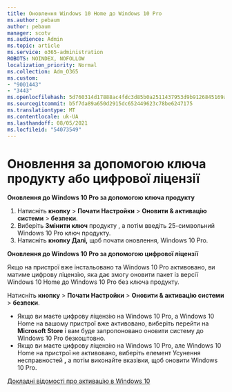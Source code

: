 ```yaml
---
title: Оновлення Windows 10 Home до Windows 10 Pro
ms.author: pebaum
author: pebaum
manager: scotv
ms.audience: Admin
ms.topic: article
ms.service: o365-administration
ROBOTS: NOINDEX, NOFOLLOW
localization_priority: Normal
ms.collection: Adm_O365
ms.custom:
- "9001443"
- "3443"
ms.openlocfilehash: 5d760314d17888ac4fdc3d85b0a2511437953d9b9126845169acd3fe486e55b6
ms.sourcegitcommit: b5f7da89a650d2915dc652449623c78be6247175
ms.translationtype: MT
ms.contentlocale: uk-UA
ms.lasthandoff: 08/05/2021
ms.locfileid: "54073549"
---
```

# <a name="upgrade-using-either-a-product-key-or-a-digital-license"></a>Оновлення за допомогою ключа продукту або цифрової ліцензії

**Оновлення до Windows 10 Pro за допомогою ключа продукту**

1. Натисніть **кнопку**  >  **Почати Настройки**  >  **Оновити & активацію системи**  >  **безпеки**.
2. Виберіть **Змінити ключ** продукту , а потім введіть 25-символьний Windows 10 Pro ключ продукту.
3. Натисніть **кнопку Далі,** щоб почати оновлення, Windows 10 Pro.

**Оновлення до Windows 10 Pro за допомогою цифрової ліцензії**

Якщо на пристрої вже інстальовано та Windows 10 Pro активовано, ви матиме цифрову ліцензію, яка дає змогу оновити пакет із версії Windows 10 Home до Windows 10 Pro без ключа продукту.

Натисніть **кнопку**  >  **Почати Настройки**  >  **Оновити & активацію системи**  >  **безпеки**.

- Якщо ви маєте цифрову ліцензію на Windows 10 Pro, а Windows 10 Home на вашому пристрої вже активовано, виберіть перейти на **Microsoft Store** і вам буде запропоновано оновити систему до Windows 10 Pro безкоштовно.
- Якщо ви маєте цифрову ліцензію на Windows 10 Pro, але Windows 10 Home на пристрої не активовано, виберіть елемент Усунення несправностей **,** а потім виконайте вказівки, щоб оновити Windows 10 Pro.

[Докладні відомості про активацію в Windows 10](https://support.microsoft.com/help/12440)